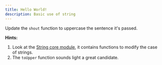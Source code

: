 ```yaml
---
title: Hello World!
description: Basic use of string
---
```


Update the `shout` function to uppercase the sentence it's passed.

**Hints:**

1. Look at the [String core module](http://package.elm-lang.org/packages/elm-lang/core/latest/String), it contains functions to modify the case of strings.
1. The `toUpper` function sounds light a great candidate.
